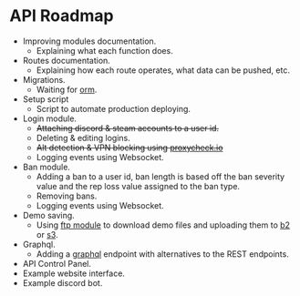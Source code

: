 # API Roadmap
- Improving modules documentation.
    - Explaining what each function does.
- Routes documentation.
    - Explaining how each route operates, what data can be pushed, etc.
- Migrations.
    - Waiting for [orm](https://github.com/encode/orm).
- Setup script
    - Script to automate production deploying.
- Login module.
    - ~~Attaching discord & steam accounts to a user id.~~
    - Deleting & editing logins.
    - ~~Alt detection & VPN blocking using [proxycheck.io](https://proxycheck.io/)~~
    - Logging events using Websocket.
- Ban module.
    - Adding a ban to a user id, ban length is based off the ban severity value and the rep loss value assigned to the ban type.
    - Removing bans.
    - Logging events using Websocket.
- Demo saving.
    - Using [ftp module](https://github.com/aio-libs/aioftp) to download demo files and uploading them to [b2](https://github.com/WardPearce/aiob2) or [s3](https://github.com/aio-libs/aiobotocore).
- Graphql.
    - Adding a [graphql](https://www.starlette.io/graphql/) endpoint with alternatives to the REST endpoints.
- API Control Panel.
- Example website interface.
- Example discord bot.
